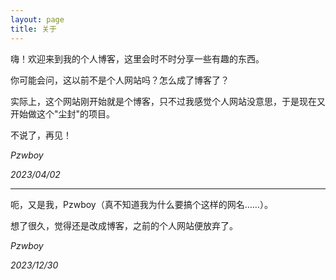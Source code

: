 ```yaml
---
layout: page
title: 关于
---
```


嗨！欢迎来到我的个人博客，这里会时不时分享一些有趣的东西。

你可能会问，这以前不是个人网站吗？怎么成了博客了？

实际上，这个网站刚开始就是个博客，只不过我感觉个人网站没意思，于是现在又开始做这个"尘封"的项目。

不说了，再见！

_Pzwboy_

_2023/04/02_

* * *

呃，又是我，Pzwboy（真不知道我为什么要搞个这样的网名……）。

想了很久，觉得还是改成博客，之前的个人网站便放弃了。

_Pzwboy_

_2023/12/30_
